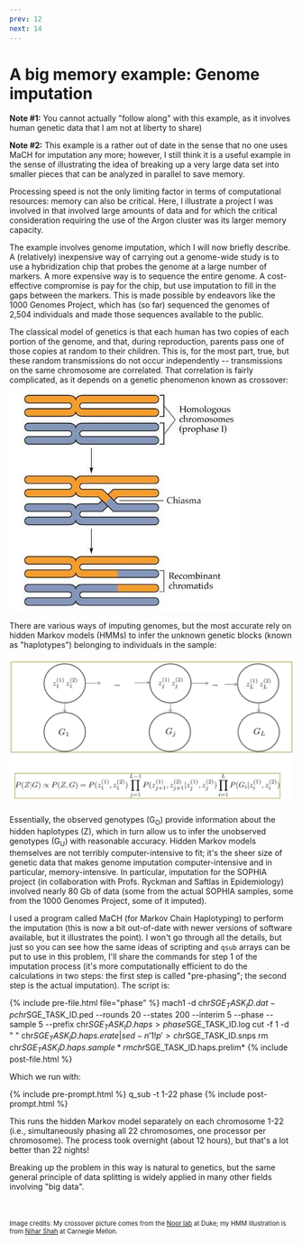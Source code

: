 ```yaml
---
prev: 12
next: 14
---
```


# A big memory example: Genome imputation

**Note #1:** You cannot actually "follow along" with this example, as it involves human genetic data that I am not at liberty to share)

**Note #2:** This example is a rather out of date in the sense that no one uses MaCH for imputation any more; however, I still think it is a useful example in the sense of illustrating the idea of breaking up a very large data set into smaller pieces that can be analyzed in parallel to save memory.

Processing speed is not the only limiting factor in terms of computational
resources: memory can also be critical.  Here, I illustrate a project I was
involved in that involved large amounts of data and for which the critical
consideration requiring the use of the Argon cluster was its larger memory
capacity.

The example involves genome imputation, which I will now briefly describe.  A
(relatively) inexpensive way of carrying out a genome-wide study is to use a
hybridization chip that probes the genome at a large number of markers.  A more
expensive way is to sequence the entire genome.  A cost-effective compromise is
pay for the chip, but use imputation to fill in the gaps between the markers.
This is made possible by endeavors like the 1000 Genomes Project, which has (so
far) sequenced the genomes of 2,504 individuals and made those sequences
available to the public.

The classical model of genetics is that each human has two copies of each
portion of the genome, and that, during reproduction, parents pass one of those
copies at random to their children.  This is, for the most part, true, but these
random transmissions do not occur independently -- transmissions on the same
chromosome are correlated.  That correlation is fairly complicated, as it
depends on a genetic phenomenon known as crossover:

<img class="img-fluid mx-auto d-block" src="img/crossover.jpg">

There are various ways of imputing genomes, but the most accurate rely on hidden
Markov models (HMMs) to infer the unknown genetic blocks (known as "haplotypes")
belonging to individuals in the sample:

<img class="img-fluid mx-auto d-block" src="img/hmm.png">

Essentially, the observed genotypes (G<sub>O</sub>) provide information about
the hidden haplotypes (Z), which in turn allow us to infer the unobserved
genotypes (G<sub>U</sub>) with reasonable accuracy.  Hidden Markov models
themselves are not terribly computer-intensive to fit; it's the sheer size of
genetic data that makes genome imputation computer-intensive and in particular,
memory-intensive.  In particular, imputation for the SOPHIA project (in
collaboration with Profs. Ryckman and Saftlas in Epidemiology) involved nearly
80 Gb of data (some from the actual SOPHIA samples, some from the 1000 Genomes
Project, some of it imputed).

I used a program called MaCH (for Markov Chain Haplotyping) to perform the
imputation (this is now a bit out-of-date with newer versions of software
available, but it illustrates the point).  I won't go through all the details,
but just so you can see how the same ideas of scripting and `qsub` arrays can be
put to use in this problem, I'll share the commands for step 1 of the imputation
process (it's more computationally efficient to do the calculations in two
steps: the first step is called "pre-phasing"; the second step is the actual
imputation).  The script is:

{% include pre-file.html file="phase" %}
mach1 -d chr$SGE_TASK_ID.dat -p chr$SGE_TASK_ID.ped --rounds 20 --states 200 --interim 5 --phase --sample 5 --prefix chr$SGE_TASK_ID.haps > phase$SGE_TASK_ID.log
cut -f 1 -d " " chr$SGE_TASK_ID.haps.erate | sed -n '1!p' > chr$SGE_TASK_ID.snps
rm chr$SGE_TASK_ID.haps.sample*
rm chr$SGE_TASK_ID.haps.prelim*
{% include post-file.html %}

Which we run with:

{% include pre-prompt.html %}
q_sub -t 1-22 phase
{% include post-prompt.html %}

This runs the hidden Markov model separately on each chromosome 1-22 (i.e.,
simultaneously phasing all 22 chromosomes, one processor per chromosome).  The
process took overnight (about 12 hours), but that's a lot better than 22 nights!

Breaking up the problem in this way is natural to genetics, but the same general
principle of data splitting is widely applied in many other fields involving
"big data".

<p style="margin-top: 50px; font-size:80%">Image credits: My crossover picture comes from the <a href="http://biology.duke.edu/noorlab/projects.html">Noor lab</a> at Duke; my HMM illustration is from <a href="https://www.cs.cmu.edu/~nihars">Nihar Shah</a> at Carnegie Mellon.
